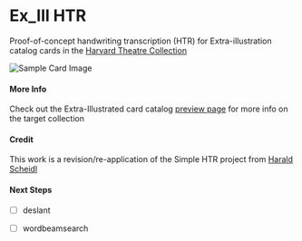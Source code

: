 # Ex_Ill HTR
Proof-of-concept handwriting transcription (HTR) for Extra-illustration catalog cards in the [Harvard Theatre Collection](https://library.harvard.edu/collections/harvard-theatre-collection)

![Sample Card Image](https://www.dropbox.com/s/uhnrvemrw1zchze/J_Page_0665_6.png?dl=0)

#### More Info
Check out the Extra-Illustrated card catalog [preview page](https://guides.library.harvard.edu/c.php?g=952283&p=6870117&preview=f9ab7760c58a9bd38a72eb2dc5ddf111) for more info on the target collection

#### Credit
This work is a revision/re-application of the Simple HTR project from [Harald Scheidl](https://github.com/githubharald/SimpleHTR)

#### Next Steps
- [ ] deslant
- [ ] wordbeamsearch

